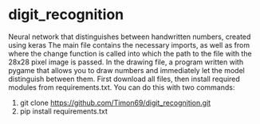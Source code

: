 # digit_recognition
Neural network that distinguishes between handwritten numbers, created using keras
The main file contains the necessary imports, as well as from where the change function is called into which the path to the file with the 28x28 pixel image
is passed. In the drawing file, a program written with pygame that allows you to draw numbers and immediately let the model distinguish between them.
First download all files, then install required modules from requirements.txt.
You can do this with two commands:
1. git clone https://github.com/Timon69/digit_recognition.git
2. pip install requirements.txt 
